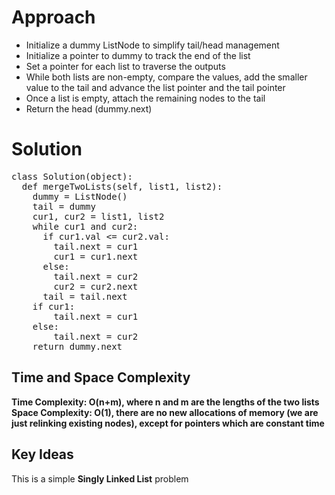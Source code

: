 # **Approach**
- Initialize a dummy ListNode to simplify tail/head management
- Initialize a pointer to dummy to track the end of the list
- Set a pointer for each list to traverse the outputs
- While both lists are non-empty, compare the values, add the smaller value to the tail and advance the list pointer and the tail pointer
- Once a list is empty, attach the remaining nodes to the tail
- Return the head (dummy.next)

# **Solution**
<pre>
class Solution(object):
  def mergeTwoLists(self, list1, list2):
    dummy = ListNode()
    tail = dummy
    cur1, cur2 = list1, list2
    while cur1 and cur2:
      if cur1.val <= cur2.val:
        tail.next = cur1
        cur1 = cur1.next
      else:
        tail.next = cur2
        cur2 = cur2.next
      tail = tail.next
    if cur1:
        tail.next = cur1
    else:
        tail.next = cur2
    return dummy.next
</pre>

## **Time and Space Complexity**
**Time Complexity: O(n+m), where n and m are the lengths of the two lists**
**Space Complexity: O(1), there are no new allocations of memory (we are just relinking existing nodes), except for pointers which are constant time**

## **Key Ideas**
This is a simple **Singly Linked List** problem
